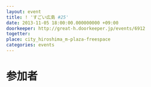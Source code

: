 ```yaml
---
layout: event
title: ! 'すごい広島 #25'
date: 2013-11-05 18:00:00.000000000 +09:00
doorkeeper: http://great-h.doorkeeper.jp/events/6912
togetter: 
place: city_hiroshima_m-plaza-freespace
categories: events
---
```


# 参加者
